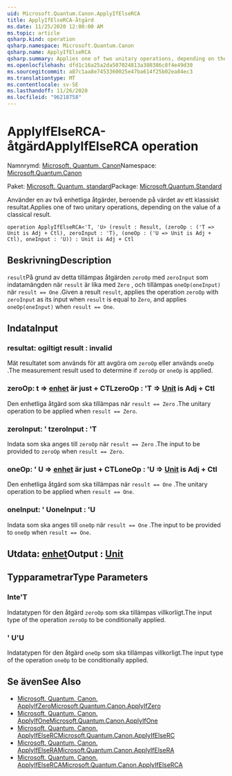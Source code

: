 ```yaml
---
uid: Microsoft.Quantum.Canon.ApplyIfElseRCA
title: ApplyIfElseRCA-åtgärd
ms.date: 11/25/2020 12:00:00 AM
ms.topic: article
qsharp.kind: operation
qsharp.namespace: Microsoft.Quantum.Canon
qsharp.name: ApplyIfElseRCA
qsharp.summary: Applies one of two unitary operations, depending on the value of a classical result.
ms.openlocfilehash: dfd1c16a25a2da507024813a380386c8f4e49d30
ms.sourcegitcommit: a87c1aa8e7453360025e47ba614f25b02ea84ec3
ms.translationtype: MT
ms.contentlocale: sv-SE
ms.lasthandoff: 11/26/2020
ms.locfileid: "96218758"
---
```

# <a name="applyifelserca-operation"></a><span data-ttu-id="dd8aa-102">ApplyIfElseRCA-åtgärd</span><span class="sxs-lookup"><span data-stu-id="dd8aa-102">ApplyIfElseRCA operation</span></span>

<span data-ttu-id="dd8aa-103">Namnrymd: [Microsoft. Quantum. Canon](xref:Microsoft.Quantum.Canon)</span><span class="sxs-lookup"><span data-stu-id="dd8aa-103">Namespace: [Microsoft.Quantum.Canon](xref:Microsoft.Quantum.Canon)</span></span>

<span data-ttu-id="dd8aa-104">Paket: [Microsoft. Quantum. standard](https://nuget.org/packages/Microsoft.Quantum.Standard)</span><span class="sxs-lookup"><span data-stu-id="dd8aa-104">Package: [Microsoft.Quantum.Standard](https://nuget.org/packages/Microsoft.Quantum.Standard)</span></span>


<span data-ttu-id="dd8aa-105">Använder en av två enhetliga åtgärder, beroende på värdet av ett klassiskt resultat.</span><span class="sxs-lookup"><span data-stu-id="dd8aa-105">Applies one of two unitary operations, depending on the value of a classical result.</span></span>

```qsharp
operation ApplyIfElseRCA<'T, 'U> (result : Result, (zeroOp : ('T => Unit is Adj + Ctl), zeroInput : 'T), (oneOp : ('U => Unit is Adj + Ctl), oneInput : 'U)) : Unit is Adj + Ctl
```


## <a name="description"></a><span data-ttu-id="dd8aa-106">Beskrivning</span><span class="sxs-lookup"><span data-stu-id="dd8aa-106">Description</span></span>

<span data-ttu-id="dd8aa-107">`result`På grund av detta tillämpas åtgärden `zeroOp` med `zeroInput` som indatamängden när `result` är lika med `Zero` , och tillämpas `oneOp(oneInput)` när `result == One` .</span><span class="sxs-lookup"><span data-stu-id="dd8aa-107">Given a result `result`, applies the operation `zeroOp` with `zeroInput` as its input when `result` is equal to `Zero`, and applies `oneOp(oneInput)` when `result == One`.</span></span>

## <a name="input"></a><span data-ttu-id="dd8aa-108">Indata</span><span class="sxs-lookup"><span data-stu-id="dd8aa-108">Input</span></span>

### <a name="result--__invalidresult__"></a><span data-ttu-id="dd8aa-109">resultat: __ogiltigt <Result>__</span><span class="sxs-lookup"><span data-stu-id="dd8aa-109">result : __invalid<Result>__</span></span>

<span data-ttu-id="dd8aa-110">Mät resultatet som används för att avgöra om `zeroOp` eller används `oneOp` .</span><span class="sxs-lookup"><span data-stu-id="dd8aa-110">The measurement result used to determine if `zeroOp` or `oneOp` is applied.</span></span>


### <a name="zeroop--t--unit--is-adj--ctl"></a><span data-ttu-id="dd8aa-111">zeroOp: t => [enhet](xref:microsoft.quantum.lang-ref.unit)  är just + CTL</span><span class="sxs-lookup"><span data-stu-id="dd8aa-111">zeroOp : 'T => [Unit](xref:microsoft.quantum.lang-ref.unit)  is Adj + Ctl</span></span>

<span data-ttu-id="dd8aa-112">Den enhetliga åtgärd som ska tillämpas när `result == Zero` .</span><span class="sxs-lookup"><span data-stu-id="dd8aa-112">The unitary operation to be applied when `result == Zero`.</span></span>


### <a name="zeroinput--t"></a><span data-ttu-id="dd8aa-113">zeroInput: ' t</span><span class="sxs-lookup"><span data-stu-id="dd8aa-113">zeroInput : 'T</span></span>

<span data-ttu-id="dd8aa-114">Indata som ska anges till `zeroOp` när `result == Zero` .</span><span class="sxs-lookup"><span data-stu-id="dd8aa-114">The input to be provided to `zeroOp` when `result == Zero`.</span></span>


### <a name="oneop--u--unit--is-adj--ctl"></a><span data-ttu-id="dd8aa-115">oneOp: ' U => [enhet](xref:microsoft.quantum.lang-ref.unit)  är just + CTL</span><span class="sxs-lookup"><span data-stu-id="dd8aa-115">oneOp : 'U => [Unit](xref:microsoft.quantum.lang-ref.unit)  is Adj + Ctl</span></span>

<span data-ttu-id="dd8aa-116">Den enhetliga åtgärd som ska tillämpas när `result == One` .</span><span class="sxs-lookup"><span data-stu-id="dd8aa-116">The unitary operation to be applied when `result == One`.</span></span>


### <a name="oneinput--u"></a><span data-ttu-id="dd8aa-117">oneInput: ' U</span><span class="sxs-lookup"><span data-stu-id="dd8aa-117">oneInput : 'U</span></span>

<span data-ttu-id="dd8aa-118">Indata som ska anges till `oneOp` när `result == One` .</span><span class="sxs-lookup"><span data-stu-id="dd8aa-118">The input to be provided to `oneOp` when `result == One`.</span></span>



## <a name="output--unit"></a><span data-ttu-id="dd8aa-119">Utdata: [enhet](xref:microsoft.quantum.lang-ref.unit)</span><span class="sxs-lookup"><span data-stu-id="dd8aa-119">Output : [Unit](xref:microsoft.quantum.lang-ref.unit)</span></span>



## <a name="type-parameters"></a><span data-ttu-id="dd8aa-120">Typparametrar</span><span class="sxs-lookup"><span data-stu-id="dd8aa-120">Type Parameters</span></span>

### <a name="t"></a><span data-ttu-id="dd8aa-121">Inte</span><span class="sxs-lookup"><span data-stu-id="dd8aa-121">'T</span></span>

<span data-ttu-id="dd8aa-122">Indatatypen för den åtgärd `zeroOp` som ska tillämpas villkorligt.</span><span class="sxs-lookup"><span data-stu-id="dd8aa-122">The input type of the operation `zeroOp` to be conditionally applied.</span></span>
### <a name="u"></a><span data-ttu-id="dd8aa-123">' U</span><span class="sxs-lookup"><span data-stu-id="dd8aa-123">'U</span></span>

<span data-ttu-id="dd8aa-124">Indatatypen för den åtgärd `oneOp` som ska tillämpas villkorligt.</span><span class="sxs-lookup"><span data-stu-id="dd8aa-124">The input type of the operation `oneOp` to be conditionally applied.</span></span>

## <a name="see-also"></a><span data-ttu-id="dd8aa-125">Se även</span><span class="sxs-lookup"><span data-stu-id="dd8aa-125">See Also</span></span>

- [<span data-ttu-id="dd8aa-126">Microsoft. Quantum. Canon. ApplyIfZero</span><span class="sxs-lookup"><span data-stu-id="dd8aa-126">Microsoft.Quantum.Canon.ApplyIfZero</span></span>](xref:Microsoft.Quantum.Canon.ApplyIfZero)
- [<span data-ttu-id="dd8aa-127">Microsoft. Quantum. Canon. ApplyIfOne</span><span class="sxs-lookup"><span data-stu-id="dd8aa-127">Microsoft.Quantum.Canon.ApplyIfOne</span></span>](xref:Microsoft.Quantum.Canon.ApplyIfOne)
- [<span data-ttu-id="dd8aa-128">Microsoft. Quantum. Canon. ApplyIfElseRC</span><span class="sxs-lookup"><span data-stu-id="dd8aa-128">Microsoft.Quantum.Canon.ApplyIfElseRC</span></span>](xref:Microsoft.Quantum.Canon.ApplyIfElseRC)
- [<span data-ttu-id="dd8aa-129">Microsoft. Quantum. Canon. ApplyIfElseRA</span><span class="sxs-lookup"><span data-stu-id="dd8aa-129">Microsoft.Quantum.Canon.ApplyIfElseRA</span></span>](xref:Microsoft.Quantum.Canon.ApplyIfElseRA)
- [<span data-ttu-id="dd8aa-130">Microsoft. Quantum. Canon. ApplyIfElseRCA</span><span class="sxs-lookup"><span data-stu-id="dd8aa-130">Microsoft.Quantum.Canon.ApplyIfElseRCA</span></span>](xref:Microsoft.Quantum.Canon.ApplyIfElseRCA)
